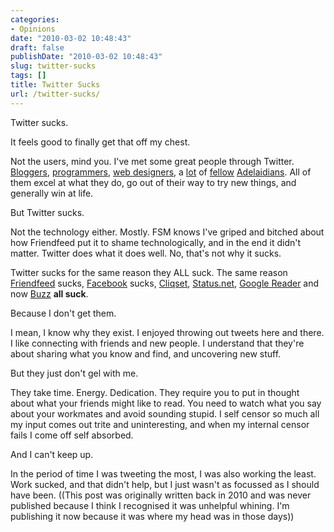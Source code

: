 ```yaml
---
categories:
- Opinions
date: "2010-03-02 10:48:43"
draft: false
publishDate: "2010-03-02 10:48:43"
slug: twitter-sucks
tags: []
title: Twitter Sucks
url: /twitter-sucks/
---
```

Twitter sucks.

It feels good to finally get that off my chest.

Not the users, mind you. I've met some great people through Twitter.
[Bloggers](http://taciturnly.com), [programmers](http://oliyoung.com),
[web designers](http://tarynhicks.com.au), a
[lot](http://zombieskittles.com) of [fellow](http://beaugil.es)
[Adelaidians](http://monnie.com.au). All of them excel at what they do,
go out of their way to try new things, and generally win at life.

But Twitter sucks.

Not the technology either. Mostly. FSM knows I've griped and bitched
about how Friendfeed put it to shame technologically, and in the end it
didn't matter. Twitter does what it does well. No, that's not why it
sucks.

Twitter sucks for the same reason they ALL suck. The same reason
[Friendfeed](http://friendfeed.com) sucks,
[Facebook](http://facebook.com) sucks, [Cliqset](http://cliqset.com),
[Status.net](http://status.net), [Google
Reader](http://www.google.com/reader/) and now
[Buzz](http://www.google.com/buzz) **all suck**.

Because I don't get them.

I mean, I know why they exist. I enjoyed throwing out tweets here and
there. I like connecting with friends and new people. I understand that
they're about sharing what you know and find, and uncovering new stuff.

But they just don't gel with me.

They take time. Energy. Dedication. They require you to put in thought
about what your friends might like to read. You need to watch what you
say about your workmates and avoid sounding stupid. I self censor so
much all my input comes out trite and uninteresting, and when my
internal censor fails I come off self absorbed.

And I can't keep up.

In the period of time I was tweeting the most, I was also working the
least. Work sucked, and that didn't help, but I just wasn't as focussed
as I should have been. ((This post was originally written back in 2010
and was never published because I think I recognised it was unhelpful
whining. I'm publishing it now because it was where my head was in those
days))